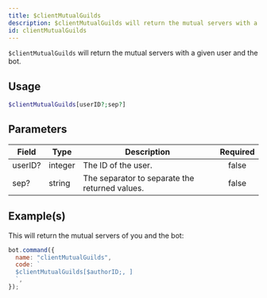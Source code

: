 ```yaml
---
title: $clientMutualGuilds
description: $clientMutualGuilds will return the mutual servers with a given user and the bot.
id: clientMutualGuilds
---
```


`$clientMutualGuilds` will return the mutual servers with a given user and the bot.

## Usage

```php
$clientMutualGuilds[userID?;sep?]
```

## Parameters

| Field   | Type    | Description                                    | Required |
| ------- | ------- | ---------------------------------------------- | :------: |
| userID? | integer | The ID of the user.                            |  false   |
| sep?    | string  | The separator to separate the returned values. |  false   |

## Example(s)

This will return the mutual servers of you and the bot:

```javascript
bot.command({
  name: "clientMutualGuilds",
  code: `
  $clientMutualGuilds[$authorID;, ]
  `,
});
```
